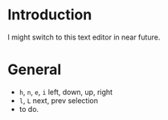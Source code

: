 # Introduction
I might switch to this text editor in near future. 


# General
- `h`, `n`, `e`, `i` left, down, up, right
- `l`, `L` next, prev selection
- to do.
